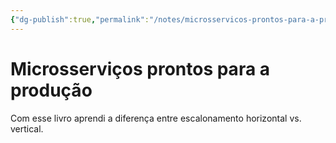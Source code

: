 ```yaml
---
{"dg-publish":true,"permalink":"/notes/microsservicos-prontos-para-a-producao/","dgHomeLink":true,"dgPassFrontmatter":false}
---
```


# Microsserviços prontos para a produção


Com esse livro aprendi a diferença entre escalonamento horizontal vs. vertical.
